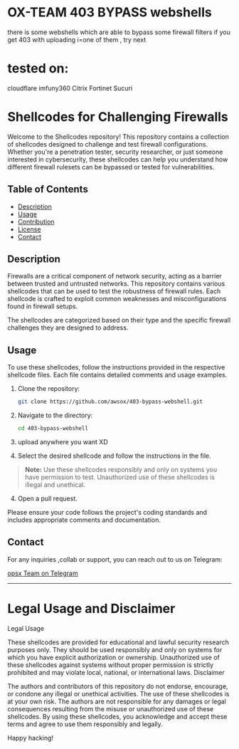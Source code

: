 # OX-TEAM 403 BYPASS webshells
there is some webshells which are able to bypass some firewall filters
if you get 403 with uploading i=one of them , try next
# tested on:
cloudflare
imfuny360
Citrix
Fortinet 
Sucuri 
# Shellcodes for Challenging Firewalls

Welcome to the Shellcodes repository! This repository contains a collection of shellcodes designed to challenge and test firewall configurations. Whether you're a penetration tester, security researcher, or just someone interested in cybersecurity, these shellcodes can help you understand how different firewall rulesets can be bypassed or tested for vulnerabilities.

## Table of Contents
- [Description](#description)
- [Usage](#usage)
- [Contribution](#contribution)
- [License](#license)
- [Contact](#contact)

## Description

Firewalls are a critical component of network security, acting as a barrier between trusted and untrusted networks. This repository contains various shellcodes that can be used to test the robustness of firewall rules. Each shellcode is crafted to exploit common weaknesses and misconfigurations found in firewall setups.

The shellcodes are categorized based on their type and the specific firewall challenges they are designed to address. 

## Usage

To use these shellcodes, follow the instructions provided in the respective shellcode files. Each file contains detailed comments and usage examples.

1. Clone the repository:
    ```sh
    git clone https://github.com/awsox/403-bypass-webshell.git
    ```

2. Navigate to the directory:
    ```sh
    cd 403-bypass-webshell
    ```
3. upload anywhere you want XD

3. Select the desired shellcode and follow the instructions in the file.

> **Note:** Use these shellcodes responsibly and only on systems you have permission to test. Unauthorized use of these shellcodes is illegal and unethical.

4. Open a pull request.

Please ensure your code follows the project's coding standards and includes appropriate comments and documentation.


## Contact

For any inquiries ,collab or support, you can reach out to us on Telegram:

[opsx Team on Telegram](https://t.me/opsxteam)

---
# Legal Usage and Disclaimer
Legal Usage

These shellcodes are provided for educational and lawful security research purposes only. They should be used responsibly and only on systems for which you have explicit authorization or ownership. Unauthorized use of these shellcodes against systems without proper permission is strictly prohibited and may violate local, national, or international laws.
Disclaimer

The authors and contributors of this repository do not endorse, encourage, or condone any illegal or unethical activities. The use of these shellcodes is at your own risk. The authors are not responsible for any damages or legal consequences resulting from the misuse or unauthorized use of these shellcodes. By using these shellcodes, you acknowledge and accept these terms and agree to use them responsibly and legally.


Happy hacking!

